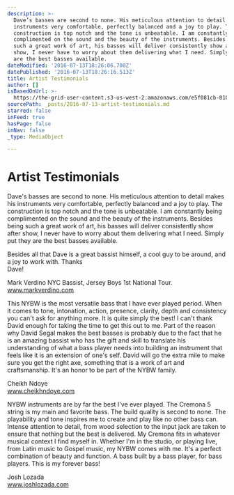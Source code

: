 ```yaml
---
description: >-
  Dave’s basses are second to none. His meticulous attention to detail makes his
  instruments very comfortable, perfectly balanced and a joy to play. The
  construction is top notch and the tone is unbeatable. I am constantly being
  complimented on the sound and the beauty of the instruments. Besides being
  such a great work of art, his basses will deliver consistently show after
  show, I never have to worry about them delivering what I need. Simply put they
  are the best basses available.
dateModified: '2016-07-13T18:26:06.700Z'
datePublished: '2016-07-13T18:26:16.513Z'
title: Artist Testimonials
author: []
isBasedOnUrl: >-
  https://the-grid-user-content.s3-us-west-2.amazonaws.com/e5f081cb-8101-4399-8d9d-d702063b5929.jpg
sourcePath: _posts/2016-07-13-artist-testimonials.md
starred: false
inFeed: true
hasPage: false
inNav: false
_type: MediaObject

---
```

# Artist Testimonials

Dave's basses are second to none. His meticulous attention to detail makes his instruments very comfortable, perfectly balanced and a joy to play. The construction is top notch and the tone is unbeatable. I am constantly being complimented on the sound and the beauty of the instruments. Besides being such a great work of art, his basses will deliver consistently show after show, I never have to worry about them delivering what I need. Simply put they are the best basses available.

Besides all that Dave is a great bassist himself, a cool guy to be around, and a joy to work with. Thanks  
Dave!

Mark Verdino NYC Bassist, Jersey Boys 1st National Tour.  
www.markverdino.com

This NYBW is the most versatile bass that I have ever played period. When it comes to tone, intonation, action, presence, clarity, depth and consistency you can't ask for anything more. It is quite simply the best! I can't thank David enough for taking the time to get this out to me. Part of the reason why David Segal makes the best basses is probably due to the fact that he is an amazing bassist who has the gift and skill to translate his understanding of what a bass player needs into building an instrument that feels like it is an extension of one's self. David will go the extra mile to make sure you get the right axe, something that is a work of art and craftsmanship. It's an honor to be part of the NYBW family.

Cheikh Ndoye  
www.cheikhndoye.com

NYBW instruments are by far the best I've ever played. The Cremona 5 string is my main and favorite bass. The build quality is second to none. The playability and tone inspires me to create and play like no other bass can. Intense attention to detail, from wood selection to the input jack are taken to ensure that nothing but the best is delivered. My Cremona fits in whatever musical context I find myself in. Whether I'm in the studio, or playing live, from Latin music to Gospel music, my NYBW comes with me. It's a perfect combination of beauty and function. A bass built by a bass player, for bass players. This is my forever bass!

Josh Lozada   
www.joshlozada.com